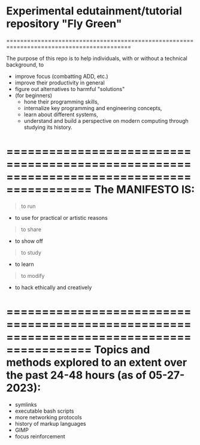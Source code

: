 # Experimental edutainment/tutorial repository "Fly Green"

==========================================================================================

The purpose of this repo is to help individuals, with or
without a technical background, to
- improve focus (combatting ADD, etc.)
- improve their productivity in general 
- figure out alternatives to harmful "solutions"
- (for beginners)
  - hone their programming skills,
  - internalize key programming and engineering concepts,
  - learn about different systems,
  - understand and build a perspective on modern computing
     through studying its history. 

==========================================================================================
The MANIFESTO IS:
==========================================================================================

> to run
  - to use for practical or artistic reasons
> to share
  - to show off
> to study
  - to learn
> to modify
  - to hack ethically and creatively

==========================================================================================
Topics and methods explored to an extent over the past 24-48 hours (as of 05-27-2023):
==========================================================================================

- symlinks
- executable bash scripts
- more networking protocols
- history of markup languages
- GIMP
- focus reinforcement

